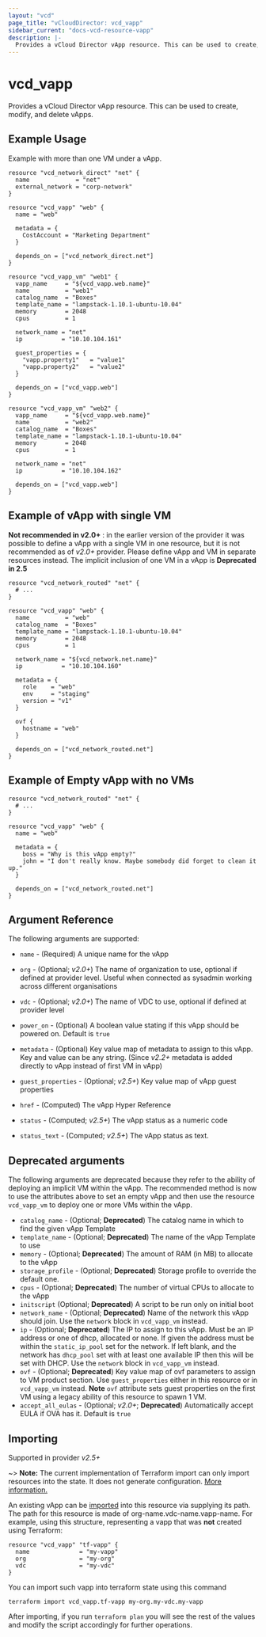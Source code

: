 ```yaml
---
layout: "vcd"
page_title: "vCloudDirector: vcd_vapp"
sidebar_current: "docs-vcd-resource-vapp"
description: |-
  Provides a vCloud Director vApp resource. This can be used to create, modify, and delete vApps.
---
```


# vcd\_vapp

Provides a vCloud Director vApp resource. This can be used to create,
modify, and delete vApps.

## Example Usage

Example with more than one VM under a vApp.

```hcl
resource "vcd_network_direct" "net" {
  name             = "net"
  external_network = "corp-network"
}

resource "vcd_vapp" "web" {
  name = "web"

  metadata = {
    CostAccount = "Marketing Department"
  }

  depends_on = ["vcd_network_direct.net"]
}

resource "vcd_vapp_vm" "web1" {
  vapp_name     = "${vcd_vapp.web.name}"
  name          = "web1"
  catalog_name  = "Boxes"
  template_name = "lampstack-1.10.1-ubuntu-10.04"
  memory        = 2048
  cpus          = 1

  network_name = "net"
  ip           = "10.10.104.161"

  guest_properties = {
    "vapp.property1"   = "value1"
    "vapp.property2"   = "value2"
  }

  depends_on = ["vcd_vapp.web"]
}

resource "vcd_vapp_vm" "web2" {
  vapp_name     = "${vcd_vapp.web.name}"
  name          = "web2"
  catalog_name  = "Boxes"
  template_name = "lampstack-1.10.1-ubuntu-10.04"
  memory        = 2048
  cpus          = 1

  network_name = "net"
  ip           = "10.10.104.162"

  depends_on = ["vcd_vapp.web"]
}
```

## Example of vApp with single VM

**Not recommended in v2.0+** : in the earlier version of the provider it was possible to define a vApp with a single VM in one resource, but it is not recommended as of *v2.0+* provider. Please define vApp and VM in separate resources instead.
The implicit inclusion of one VM in a vApp is **Deprecated in 2.5**

```hcl
resource "vcd_network_routed" "net" {
  # ...
}

resource "vcd_vapp" "web" {
  name          = "web"
  catalog_name  = "Boxes"
  template_name = "lampstack-1.10.1-ubuntu-10.04"
  memory        = 2048
  cpus          = 1

  network_name = "${vcd_network.net.name}"
  ip           = "10.10.104.160"

  metadata = {
    role    = "web"
    env     = "staging"
    version = "v1"
  }

  ovf {
    hostname = "web"
  }

  depends_on = ["vcd_network_routed.net"]
}
```

## Example of Empty vApp with no VMs

```hcl
resource "vcd_network_routed" "net" {
  # ...
}

resource "vcd_vapp" "web" {
  name = "web"

  metadata = {
    boss = "Why is this vApp empty?"
    john = "I don't really know. Maybe somebody did forget to clean it up."
  }

  depends_on = ["vcd_network_routed.net"]
}
```

## Argument Reference

The following arguments are supported:

* `name` - (Required) A unique name for the vApp
* `org` - (Optional; *v2.0+*) The name of organization to use, optional if defined at provider level. Useful when connected as sysadmin working across different organisations
* `vdc` - (Optional; *v2.0+*) The name of VDC to use, optional if defined at provider level
* `power_on` - (Optional) A boolean value stating if this vApp should be powered on. Default is `true`
* `metadata` - (Optional) Key value map of metadata to assign to this vApp. Key and value can be any string. (Since *v2.2+* metadata is added directly to vApp instead of first VM in vApp)
* `guest_properties` - (Optional; *v2.5+*) Key value map of vApp guest properties

* `href` - (Computed) The vApp Hyper Reference
* `status` - (Computed; *v2.5+*) The vApp status as a numeric code
* `status_text` - (Computed; *v2.5+*) The vApp status as text.

## Deprecated arguments

The following arguments are deprecated because they refer to the ability of deploying an implicit VM within the vApp.
The recommended method is now to use the attributes above to set an empty vApp and then use the resource `vcd_vapp_vm`
to deploy one or more VMs within the vApp.

* `catalog_name` - (Optional; **Deprecated**) The catalog name in which to find the given vApp Template
* `template_name` - (Optional; **Deprecated**) The name of the vApp Template to use
* `memory` - (Optional; **Deprecated**) The amount of RAM (in MB) to allocate to the vApp
* `storage_profile` - (Optional; **Deprecated**) Storage profile to override the default one.
* `cpus` - (Optional; **Deprecated**) The number of virtual CPUs to allocate to the vApp
* `initscript` (Optional; **Deprecated**) A script to be run only on initial boot
* `network_name` - (Optional; **Deprecated**) Name of the network this vApp should join. Use the `network` block in `vcd_vapp_vm` instead.
* `ip` - (Optional; **Deprecated**) The IP to assign to this vApp. Must be an IP address or
  one of dhcp, allocated or none. If given the address must be within the
  `static_ip_pool` set for the network. If left blank, and the network has
  `dhcp_pool` set with at least one available IP then this will be set with
  DHCP.  Use the `network` block in `vcd_vapp_vm` instead.
* `ovf` - (Optional; **Deprecated**) Key value map of ovf parameters to assign to VM product section. Use `guest_properties` either in this resource or in `vcd_vapp_vm` instead.
   **Note** `ovf` attribute sets guest properties on the first VM using a legacy ability of this resource to spawn 1 VM.
* `accept_all_eulas` - (Optional; *v2.0+*; **Deprecated**) Automatically accept EULA if OVA has it. Default is `true`


## Importing

Supported in provider *v2.5+*

~> **Note:** The current implementation of Terraform import can only import resources into the state. It does not generate
configuration. [More information.][docs-import]

An existing vApp can be [imported][docs-import] into this resource via supplying its path.
The path for this resource is made of org-name.vdc-name.vapp-name.
For example, using this structure, representing a vapp that was **not** created using Terraform:

```hcl
resource "vcd_vapp" "tf-vapp" {
  name              = "my-vapp"
  org               = "my-org"
  vdc               = "my-vdc"
}
```

You can import such vapp into terraform state using this command

```
terraform import vcd_vapp.tf-vapp my-org.my-vdc.my-vapp
```

[docs-import]:https://www.terraform.io/docs/import/

After importing, if you run `terraform plan` you will see the rest of the values and modify the script accordingly for
further operations.

